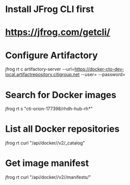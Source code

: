 # Install JFrog CLI first
# https://jfrog.com/getcli/

# Configure Artifactory
jfrog rt c artifactory-server --url=https://docker-cto-dev-local.artifactrepository.citigroup.net --user=<username> --password=<password>

# Search for Docker images
jfrog rt s "cti-orion-177398/rhdh-hub-rh*"

# List all Docker repositories
jfrog rt curl "/api/docker/<repo-key>/v2/_catalog"

# Get image manifest
jfrog rt curl "/api/docker/<repo-key>/v2/<image>/manifests/<tag>"
